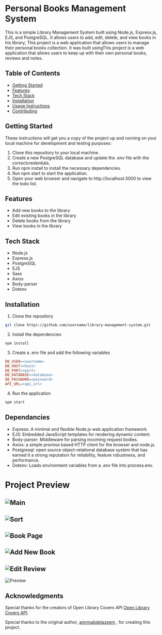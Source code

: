 # Personal Books Management System

This is a simple Library Management System built using Node.js, Express.js, EJS, and PostgreSQL. It allows users to add, edit, delete, and view books in 
his library; This project is a web application that allows users to manage their personal books collection. It was built usingThis project is a web application that allows users to keep up with their own personal books, reviews and notes.

## Table of Contents

* [Getting Started](#getting-started)
* [Features](#features)
* [Tech Stack](#tech-stack)
* [Installation](#installation)
* [Usage Instructions](#usage-instructions)
* [Contributing](#CONTRIBUTING)

## Getting Started

These instructions will get you a copy of the project up and running on your local machine for development and testing purposes:

1. Clone this repository to your local machine.
2. Create a new PostgreSQL database and update the .env file with the correctcredentials.
3. Run npm install to install the necessary dependencies.
4. Run npm start to start the application.
5. Open your web browser and navigate to http://localhost:3000 to view the todo list.

## Features

* Add new books to the library
* Edit existing books in the library
* Delete books from the library
* View books in the library

## Tech Stack

* Node.js
* Express.js
* PostgreSQL
* EJS
* Sass
* Axios
* Body-parser
* Dotenv

## Installation
1. Clone the repository

```bash
git clone https://github.com/username/library-management-system.git
```

2. Install the dependencies

```bash
npm install
```

3. Create a .env file and add the following variables

```makefile
DB_USER=<username>
DB_HOST=<host>
DB_PORT=<port>
DB_DATABASE=<database>
DB_PASSWORD=<password>
API_URL=<api_url>
```
4. Run the application
```bash
npm start
```

## Dependancies
* Express: A minimal and flexible Node.js web application framework.
* EJS: Embedded JavaScript templates for rendering dynamic content.
* Body-parser: Middleware for parsing incoming request bodies.
* Axios: a simple promise based HTTP client for the browser and node.js.
* Postgresql: open source object-relational database system that has earned it a strong reputation for reliability, feature robustness, and performance. 
* Dotenv: Loads environment variables from a .env file into process.env.

# Project Preview

![Main](public/screenshots/Main.png)
----
![Sort](<public/screenshots/Sort.png>)
----
![Book Page](<public/screenshots/BookPage.png>)
----
![Add New Book](<public/screenshots/AddBook.png>)
----
![Edit Review](<public/screenshots/EditReview.png>)
----
![Preview](<public/screenshots/Preview.png>)

## Acknowledgments

Special thanks for the creators of Open Library Covers API [Open Library Covers API](https://openlibrary.org/dev/docs/api/covers).

Special thanks to the original author, [amrmabdelazeem](https://github.com/amrmabdelazeem/) , for creating this project.